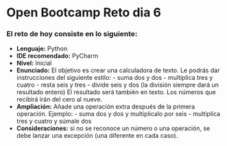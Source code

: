 # Open Bootcamp Reto dia 6


### El reto de hoy consiste en lo siguiente:
- **Lenguaje:** Python
- **IDE recomendado:** PyCharm
- **Nivel:** Inicial
- **Enunciado:** El objetivo es crear una calculadora de texto. Le podrás dar instrucciones del siguiente estilo:
      - suma dos y dos
      - multiplica tres y cuatro
      - resta seis y tres
      - divide seis y dos (la división siempre dará un resultado entero)
El resultado será también en texto. Los números que recibirá irán del cero al nueve.
- **Ampliación:** Añade una operación extra después de la primera operación. Ejemplo:
      - suma dos y dos y multiplícalo por seis
      - multiplica tres y cuatro y súmale dos
- **Consideraciones:** si no se reconoce un número o una operación, se debe lanzar una excepción (una diferente en cada caso). 
